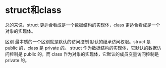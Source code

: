 # struct和class

总的来说，struct 更适合看成是一个数据结构的实现体，class 更适合看成是一个对象的实现体。

区别
最本质的一个区别就是默认的访问控制
默认的继承访问权限。struct 是 public 的，class 是 private 的。
struct 作为数据结构的实现体，它默认的数据访问控制是 public 的，而 class 作为对象的实现体，它默认的成员变量访问控制是 private 的。
